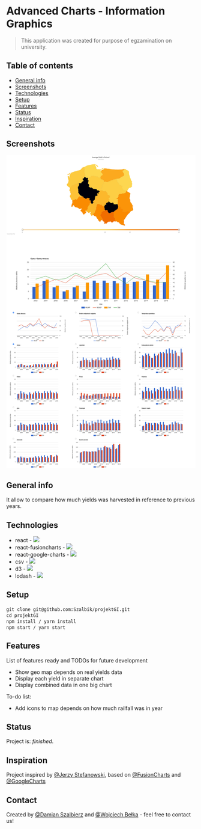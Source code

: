 # Advanced Charts - Information Graphics

> This application was created for purpose of egzamination on university.

## Table of contents

- [General info](#general-info)
- [Screenshots](#screenshots)
- [Technologies](#technologies)
- [Setup](#setup)
- [Features](#features)
- [Status](#status)
- [Inspiration](#inspiration)
- [Contact](#contact)

## Screenshots

![Example screenshot](./images/preview.png)

## General info

It allow to compare how much yields was harvested in reference to previous years.

## Technologies

- react - ![](https://img.shields.io/npm/v/react.svg?style=plastic)
- react-fusioncharts - ![](https://img.shields.io/npm/v/react-fusioncharts.svg)
- react-google-charts - ![](https://img.shields.io/npm/v/react-google-charts.svg?style=plastic)
- csv - ![](https://img.shields.io/npm/v/csv.svg)
- d3 - ![](https://img.shields.io/npm/v/d3.svg)
- lodash - ![](https://img.shields.io/npm/v/lodash.svg)

## Setup

```
git clone git@github.com:Szalbik/projektGI.git
cd projektGI
npm install / yarn install
npm start / yarn start
```

## Features

List of features ready and TODOs for future development

- Show geo map depends on real yields data
- Display each yield in separate chart
- Display combined data in one big chart

To-do list:

- Add icons to map depends on how much railfall was in year

## Status

Project is: _finished_.

## Inspiration

Project inspired by [@Jerzy Stefanowski](http://www.cs.put.poznan.pl/jstefanowski/), based on [@FusionCharts](https://www.fusioncharts.com) and [@GoogleCharts](https://developers.google.com/chart/)

## Contact

Created by [@Damian Szalbierz](https://github.com/Szalbik) and [@Wojciech Bełka](https://github.com/wbelka94) - feel free to contact us!
